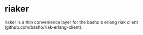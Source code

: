 # riaker

riaker is a thin convenience layer for the basho's erlang riak client (github.com/basho/riak-erlang-client). 